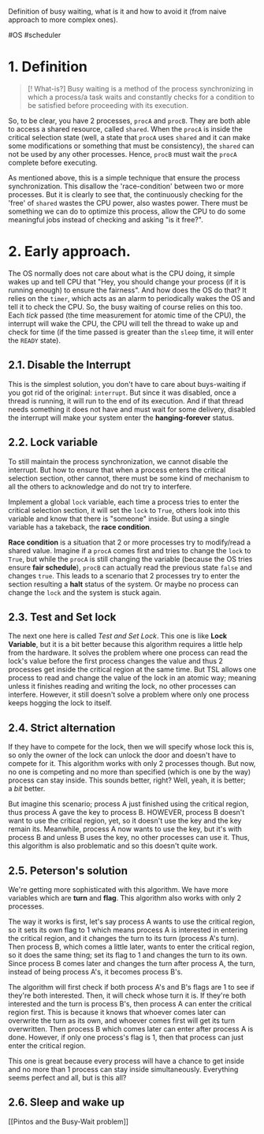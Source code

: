 Definition of busy waiting, what is it and how to avoid it (from naive approach to more complex ones).

#OS #scheduler

# 1. Definition
>[! What-is?]
>Busy waiting is a method of the process synchronizing in which a process/a task waits and constantly checks for a condition to be satisfied before proceeding with its execution.

So, to be clear,  you have 2 processes, `procA` and `procB`. They are both able to access a shared resource, called `shared`. When the `procA` is inside the critical selection state (well, a state that `procA` uses `shared` and it can make some modifications or something that must be consistency), the `shared` can not be used by any other processes. Hence, `procB` must wait the `procA` complete before executing.

As mentioned above, this is a simple technique that ensure the process synchronization. This disallow the 'race-condition' between two or more processes. But it is clearly to see that, the continuously checking for the 'free' of `shared` wastes the CPU power, also wastes power. There must be something we can do to optimize this process, allow the CPU to do some meaningful jobs instead of checking and asking "is it free?".

# 2. Early approach.

The OS normally does not care about what is the CPU doing, it simple wakes up and tell CPU that "Hey, you should change your process (if it is running enough) to ensure the fairness". And how does the OS do that? It relies on the `timer`, which acts as an alarm to periodically wakes the OS and tell it to check the CPU. So, the busy waiting of course relies on this too. Each *tick* passed (the time measurement for atomic time of the CPU), the interrupt will wake the CPU, the CPU will tell the thread to wake up and check for time (if the time passed is greater than the `sleep` time, it will enter the `READY` state).

## 2.1. Disable the Interrupt

This is the simplest solution, you don't have to care about buys-waiting if you got rid of the original: `interrupt`.
But since it was disabled, once a thread is running, it will run to the end of its execution. And if that thread needs something it does not have and must wait for some delivery, disabled the interrupt will make your system enter the **hanging-forever** status.

## 2.2. Lock variable

To still maintain the process synchronization, we cannot disable the interrupt. But how to ensure that when a process enters the critical selection section, other cannot, there must be some kind of mechanism to all the others to acknowledge and do not try to interfere.

Implement a global `lock` variable, each time a process tries to enter the critical selection section, it will set the `lock` to `True`, others look into this variable and know that there is "someone" inside. But using a single variable has a takeback, the **race condition**.

**Race condition** is a situation that 2 or more processes try to modify/read a shared value. Imagine if a `procA` comes first and tries to change the `lock` to `True`, but while the `procA` is still changing the variable (because the OS tries ensure **fair schedule**), `procB` can actually read the previous state `false` and changes `true`. This leads to a scenario that 2 processes try to enter the section resulting a **halt** status of the system. Or maybe no process can change the `lock` and the system is stuck again.

## 2.3. Test and Set lock

The next one here is called _Test and Set Lock_. This one is like **Lock Variable**, but it is a bit better because this algorithm requires a little help from the hardware. It solves the problem where one process can read the lock's value before the first process changes the value and thus 2 processes get inside the critical region at the same time. But TSL allows one process to read and change the value of the lock in an atomic way; meaning unless it finishes reading and writing the lock, no other processes can interfere. However, it still doesn't solve a problem where only one process keeps hogging the lock to itself.

## 2.4. Strict alternation

If they have to compete for the lock, then we will specify whose lock this is, so only the owner of the lock can unlock the door and doesn't have to compete for it. This algorithm works with only 2 processes though. But now, no one is competing and no more than specified (which is one by the way) process can stay inside. This sounds better, right? Well, yeah, it is better; a _bit_ better.

But imagine this scenario; process A just finished using the critical region, thus process A gave the key to process B. HOWEVER, process B doesn't want to use the critical region, yet, so it doesn't use the key and the key remain its. Meanwhile, process A now wants to use the key, but it's with process B and unless B uses the key, no other processes can use it. Thus, this algorithm is also problematic and so this doesn't quite work.

## 2.5. Peterson's solution

We're getting more sophisticated with this algorithm. We have more variables which are **turn** and **flag**. This algorithm also works with only 2 processes.

The way it works is first, let's say process A wants to use the critical region, so it sets its own flag to 1 which means process A is interested in entering the critical region, and it changes the turn to its turn (process A's turn). Then process B, which comes a little later, wants to enter the critical region, so it does the same thing; set its flag to 1 and changes the turn to its own. Since process B comes later and changes the turn after process A, the turn, instead of being process A's, it becomes process B's.

The algorithm will first check if both process A's and B's flags are 1 to see if they're both interested. Then, it will check whose turn it is. If they're both interested and the turn is process B's, then process A can enter the critical region first. This is because it knows that whoever comes later can overwrite the turn as its own, and whoever comes first will get its turn overwritten. Then process B which comes later can enter after process A is done. However, if only one process's flag is 1, then that process can just enter the critical region.  

This one is great because every process will have a chance to get inside and no more than 1 process can stay inside simultaneously. Everything seems perfect and all, but is this all?

## 2.6. Sleep and wake up

[[Pintos and the Busy-Wait problem]]